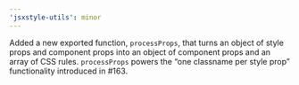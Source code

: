 ```yaml
---
'jsxstyle-utils': minor
---
```


Added a new exported function, `processProps`, that turns an object of style props and component props into an object of component props and an array of CSS rules. `processProps` powers the “one classname per style prop” functionality introduced in #163.
